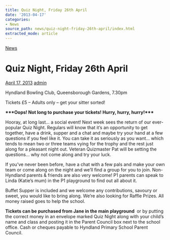 ```yaml
---
title: Quiz Night, Friday 26th April
date: '2013-04-17'
categories:
- News
source_path: news/quiz-night-friday-26th-april/index.html
extracted_mode: article
---
```

[News](/news/)

# Quiz Night, Friday 26th April

[April 17, 2013](/news/quiz-night-friday-26th-april/) [admin](author/admin/)

Hyndland Bowling Club, Queensborough Gardens, 7.30pm

Tickets £5 – Adults only – get your sitter sorted!

**\*\*\*Oops! Not long to purchase your tickets! Hurry, hurry, hurry!\*\*\***

Hooray, at long last… a social event! Next week sees the return of our ever-popular Quiz Night. Regulars will know that it’s an opportunity to get together, have a drink, supper and a chat and maybe try your hand at a few questions if you feel like it. You can take it as seriously as you want… which tends to mean two or three teams vying for the trophy and the rest just along for a pleasant night out. Veteran Quizmaster Pat will be setting the questions… why not come along and try your luck.

If you’ve never been before, have a chat with a few pals and make your own team or come along on the night and we’ll find a group for you to join. Non-Hyndland parents & friends are also very welcome! P1 parents can speak to Linda (Katie’s mum) in the P1 playground to find out all about it.

Buffet Supper is included and we welcome any contributions, savoury or sweet, you would like to bring along. We’re also looking for Raffle Prizes. All money raised goes to help the school.

**Tickets can be purchased from Jane in the main playground&nbsp;** or by putting the correct money in an envelope marked Quiz Night along with your child’s name and class and posting it in the Parent Council box next to the school office. Cash or cheques payable to Hyndland Primary School Parent Council.
